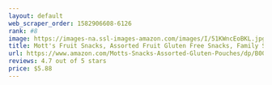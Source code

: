 ```yaml
---
layout: default 
﻿web_scraper_order: 1582906608-6126
rank: #8
image: https://images-na.ssl-images-amazon.com/images/I/51KWncEoBKL.jpg
title: Mott's Fruit Snacks, Assorted Fruit Gluten Free Snacks, Family Size, 40 Count per pack, 32 Ounce
url: https://www.amazon.com/Motts-Snacks-Assorted-Gluten-Pouches/dp/B00KRFL5SO/ref=zg_mw_grocery_8?_encoding=UTF8&psc=1&refRID=60J9MNPBBWB8RKQXQSF9
reviews: 4.7 out of 5 stars
price: $5.88 
---
```

